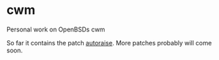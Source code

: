 # cwm
Personal work on OpenBSDs cwm

So far it contains the patch [autoraise](https://www.bsdhowto.ch/diffs.html). More patches probably will come soon.
